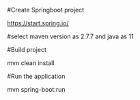#Create Springboot project

https://start.spring.io/

#select maven version as 2.7.7 and java as 11

#Build project

mvn clean install

#Run the application

mvn spring-boot:run